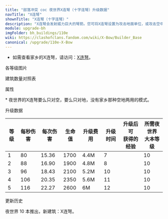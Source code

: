 ```yaml
---
title: "部落冲突 coc 夜世界X连弩（十字连弩）升级数据"
navTitle: "X连弩"
shownTitle: "X连弩（十字连弩）"
description: "X连弩会发射威力巨大的弩箭。您可将X连弩设置为攻击地面单位，或攻击空中单位。"
module: upgrade-bh
imgFolder: bh_buildings/110e
wiki: https://clashofclans.fandom.com/wiki/X-Bow/Builder_Base
canonical: /upgrade/110e-X-Bow
---
```


- 如需查看家乡的X连弩，请访问：[X连弩](/upgrade/0309-X-Bow)。

<UnitInfo :folder="$frontmatter.imgFolder" imgSrc="X-Bow5_Ground.png" :imgAlt="$frontmatter.navTitle" :description="$frontmatter.description" :isSmallImg="true" />

<SmallTitle>各等级图片</SmallTitle>

<Panel>
    <UnitImgGroup title="对地" :folder="$frontmatter.imgFolder">
        <UnitImg imgTitle="1 级" imgSrc="X-Bow1_Ground.png" />
        <UnitImg imgTitle="2 级" imgSrc="X-Bow2_Ground.png" />
        <UnitImg imgTitle="3 级" imgSrc="X-Bow3_Ground.png" />
        <UnitImg imgTitle="4 级" imgSrc="X-Bow4_Ground.png" />
        <UnitImg imgTitle="5 级" imgSrc="X-Bow5_Ground.png" />
    </UnitImgGroup>
    <UnitImgGroup title="对空" :folder="$frontmatter.imgFolder">
        <UnitImg imgTitle="1 级" imgSrc="X-Bow1_Air.png" />
        <UnitImg imgTitle="2 级" imgSrc="X-Bow2_Air.png" />
        <UnitImg imgTitle="3 级" imgSrc="X-Bow3_Air.png" />
        <UnitImg imgTitle="4 级" imgSrc="X-Bow4_Air.png" />
        <UnitImg imgTitle="5 级" imgSrc="X-Bow5_Air.png" />
    </UnitImgGroup>
</Panel>

<SmallTitle>建筑数量对照表</SmallTitle>

<BuildingNum>
    <BuildingNumRow title="大本等级" num="1 - 9,10" />
    <BuildingNumRow title="建筑数量" num="0,1" />
</BuildingNum>

<SmallTitle>属性</SmallTitle>

<UnitProperties>
    <UnitProperty pKey="占地面积" pValue="3×3" />
    <UnitProperty pKey="判定面积" pValue="2×2" :isJudgeSquare="true" />
    <UnitProperty pKey="伤害类型" pValue="单体伤害" />
    <UnitProperty pKey="攻击的目标" pValue="可调对地和对空<sup>*</sup>" />
    <UnitProperty pKey="射程" pValue="12 格" />
    <UnitProperty pKey="攻速" pValue="0.192 秒/次" />
</UnitProperties>

\* 夜世界的X连弩要么只对空，要么只对地，没有家乡那种空地两用的模式。

<SmallTitle>升级数据</SmallTitle>

<script setup>
const tableExtraInfo = [
    {
        "column": 4,
        "type": "cost",
        "gpClass": "building",
        "icon": "Gold2"
    },
    {
        "column": 5,
        "type": "time",
        "gpClass": "building"
    },
    {
        "column": 6,
        "type": "exp",
        "icon": "Exp"
    }
];
</script>

<UnitTable :tableExtraInfo="tableExtraInfo">

| 等级 | 每秒伤害 | 每次伤害 | 生命值 | 升级费用 | 升级时间 |升级后可<br>获得的经验|所需夜世界<br>大本等级|
|  --- |   ---   |   ---   |   ---  |    ---  |    ---  |         ---         |         ---        |
| 1    |    80   |  15.36  |  1700  |   4.4M  |     7   |                     |          10        |
| 2    |    88   |  16.90  |  1900  |   4.8M  |     8   |                     |          10        |
| 3    |    96   |  18.43  |  2100  |   5.2M  |    10   |                     |          10        |
| 4    |   106   |  20.35  |  2350  |   5.6M  |    11   |                     |          10        |
| 5    |   116   |  22.27  |  2600  |     6M  |    12   |                     |          10        |
</UnitTable>

<SmallTitle>更新历史</SmallTitle>

<Timeline>
    <TimelineItem date="2023/05/15">
        <TimelineRow>夜世界 10 本推出，新建筑：X连弩。</TimelineRow>
    </TimelineItem>
    <TimelineItem :historyBottom="true" />
</Timeline>